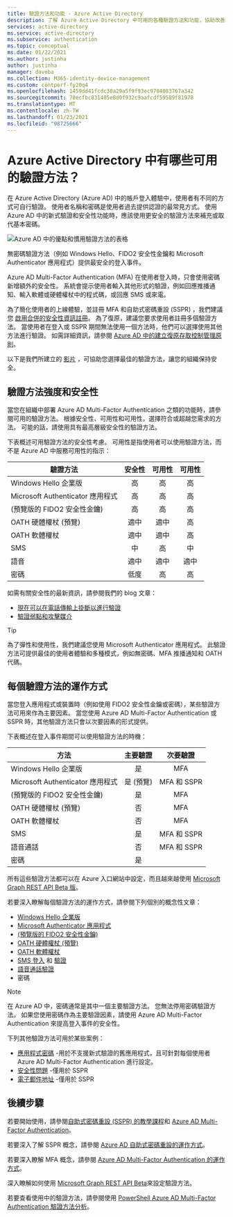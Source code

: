 ```yaml
---
title: 驗證方法和功能 - Azure Active Directory
description: 了解 Azure Active Directory 中可用的各種驗證方法和功能，協助改善和保護登入事件
services: active-directory
ms.service: active-directory
ms.subservice: authentication
ms.topic: conceptual
ms.date: 01/22/2021
ms.author: justinha
author: justinha
manager: daveba
ms.collection: M365-identity-device-management
ms.custom: contperf-fy20q4
ms.openlocfilehash: 1459dd41fcdc30a29a5f9f93ec9704083767a342
ms.sourcegitcommit: 78ecfbc831405e8d0f932c9aafcdf59589f81978
ms.translationtype: MT
ms.contentlocale: zh-TW
ms.lasthandoff: 01/23/2021
ms.locfileid: "98725666"
---
```

# <a name="what-authentication-and-verification-methods-are-available-in-azure-active-directory"></a>Azure Active Directory 中有哪些可用的驗證方法？

在 Azure Active Directory (Azure AD) 中的帳戶登入體驗中，使用者有不同的方式可自行驗證。 使用者名稱和密碼是使用者過去提供認證的最常見方式。 使用 Azure AD 中的新式驗證和安全性功能時，應該使用更安全的驗證方法來補充或取代基本密碼。

![Azure AD 中的優點和慣用驗證方法的表格](media/concept-authentication-methods/authentication-methods.png)

無密碼驗證方法（例如 Windows Hello、FIDO2 安全性金鑰和 Microsoft Authenticator 應用程式）提供最安全的登入事件。

Azure AD Multi-Factor Authentication (MFA) 在使用者登入時，只會使用密碼新增額外的安全性。 系統會提示使用者輸入其他形式的驗證，例如回應推播通知、輸入軟體或硬體權杖中的程式碼，或回應 SMS 或來電。

為了簡化使用者的上線體驗，並註冊 MFA 和自助式密碼重設 (SSPR) ，我們建議您 [啟用合併的安全性資訊註冊](howto-registration-mfa-sspr-combined.md)。 為了復原，建議您要求使用者註冊多個驗證方法。 當使用者在登入或 SSPR 期間無法使用一個方法時，他們可以選擇使用其他方法進行驗證。 如需詳細資訊，請參閱 [Azure AD 中的建立復原存取控制管理原則](concept-resilient-controls.md)。

以下是我們所建立的 [影片](https://www.youtube.com/watch?v=LB2yj4HSptc&feature=youtu.be) ，可協助您選擇最佳的驗證方法，讓您的組織保持安全。

## <a name="authentication-method-strength-and-security"></a>驗證方法強度和安全性

當您在組織中部署 Azure AD Multi-Factor Authentication 之類的功能時，請參閱可用的驗證方法。 根據安全性、可用性和可用性，選擇符合或超越您需求的方法。 可能的話，請使用具有最高層級安全性的驗證方法。

下表概述可用驗證方法的安全性考慮。 可用性是指使用者可以使用驗證方法，而不是 Azure AD 中服務可用性的指示：

| 驗證方法          | 安全性 | 可用性 | 可用性 |
|--------------------------------|:--------:|:---------:|:------------:|
| Windows Hello 企業版     | 高     | 高      | 高         |
| Microsoft Authenticator 應用程式    | 高     | 高      | 高         |
|  (預覽版的 FIDO2 安全性金鑰)    | 高     | 高      | 高         |
| OATH 硬體權杖 (預覽) | 適中   | 適中    | 高         |
| OATH 軟體權杖           | 適中   | 適中    | 高         |
| SMS                            | 中   | 高      | 中       |
| 語音                          | 適中   | 適中    | 適中       |
| 密碼                       | 低度      | 高      | 高         |

如需有關安全性的最新資訊，請參閱我們的 blog 文章：

- [現在可以在電話傳輸上掛斷以進行驗證](https://techcommunity.microsoft.com/t5/azure-active-directory-identity/it-s-time-to-hang-up-on-phone-transports-for-authentication/ba-p/1751752)
- [驗證弱點和攻擊媒介](https://techcommunity.microsoft.com/t5/azure-active-directory-identity/all-your-creds-are-belong-to-us/ba-p/855124)

> [!TIP]
> 為了彈性和使用性，我們建議您使用 Microsoft Authenticator 應用程式。 此驗證方法可提供最佳的使用者體驗和多種模式，例如無密碼、MFA 推播通知和 OATH 代碼。

## <a name="how-each-authentication-method-works"></a>每個驗證方法的運作方式

當您登入應用程式或裝置時（例如使用 FIDO2 安全性金鑰或密碼），某些驗證方法可用來作為主要因素。 當您使用 Azure AD Multi-Factor Authentication 或 SSPR 時，其他驗證方法只會以次要因素的形式提供。

下表概述在登入事件期間可以使用驗證方法的時機：

| 方法                         | 主要驗證 | 次要驗證  |
|--------------------------------|:----------------------:|:-------------------------:|
| Windows Hello 企業版     | 是                    | MFA                       |
| Microsoft Authenticator 應用程式    | 是 (預覽)          | MFA 和 SSPR              |
|  (預覽版的 FIDO2 安全性金鑰)    | 是                    | MFA                       |
| OATH 硬體權杖 (預覽) | 否                     | MFA                       |
| OATH 軟體權杖           | 否                     | MFA                       |
| SMS                            | 是                    | MFA 和 SSPR              |
| 語音通話                     | 否                     | MFA 和 SSPR              |
| 密碼                       | 是                    |                           |

所有這些驗證方法都可以在 Azure 入口網站中設定，而且越來越使用 [Microsoft Graph REST API Beta 版](/graph/api/resources/authenticationmethods-overview?view=graph-rest-beta)。

若要深入瞭解每個驗證方法的運作方式，請參閱下列個別的概念性文章：

* [Windows Hello 企業版](/windows/security/identity-protection/hello-for-business/hello-overview)
* [Microsoft Authenticator 應用程式](concept-authentication-authenticator-app.md)
* [ (預覽版的 FIDO2 安全性金鑰) ](concept-authentication-passwordless.md#fido2-security-keys)
* [OATH 硬體權杖 (預覽)](concept-authentication-oath-tokens.md#oath-hardware-tokens-preview)
* [OATH 軟體權杖](concept-authentication-oath-tokens.md#oath-software-tokens)
* [SMS 登入](howto-authentication-sms-signin.md) 和 [驗證](concept-authentication-phone-options.md#mobile-phone-verification)
* [語音通話驗證](concept-authentication-phone-options.md)
* 密碼

> [!NOTE]
> 在 Azure AD 中，密碼通常是其中一個主要驗證方法。 您無法停用密碼驗證方法。 如果您使用密碼作為主要驗證因素，請使用 Azure AD Multi-Factor Authentication 來提高登入事件的安全性。

下列其他驗證方法可用於某些案例：

* [應用程式密碼](howto-mfa-app-passwords.md) -用於不支援新式驗證的舊應用程式，且可針對每個使用者 Azure AD Multi-Factor Authentication 進行設定。
* [安全性問題](concept-authentication-security-questions.md) -僅用於 SSPR
* [電子郵件地址](concept-sspr-howitworks.md#authentication-methods) -僅用於 SSPR

## <a name="next-steps"></a>後續步驟

若要開始使用，請參閱[自助式密碼重設 (SSPR) 的教學課程][tutorial-sspr]和 [Azure AD Multi-Factor Authentication][tutorial-azure-mfa]。

若要深入了解 SSPR 概念，請參閱 [Azure AD 自助式密碼重設的運作方式][concept-sspr]。

若要深入瞭解 MFA 概念，請參閱 [Azure AD Multi-Factor Authentication 的運作方式][concept-mfa]。

深入瞭解如何使用 [Microsoft Graph REST API Beta](/graph/api/resources/authenticationmethods-overview?view=graph-rest-beta)來設定驗證方法。

若要查看使用中的驗證方法，請參閱使用 [PowerShell Azure AD Multi-Factor Authentication 驗證方法分析](/samples/azure-samples/azure-mfa-authentication-method-analysis/azure-mfa-authentication-method-analysis/)。

<!-- INTERNAL LINKS -->
[tutorial-sspr]: tutorial-enable-sspr.md
[tutorial-azure-mfa]: tutorial-enable-azure-mfa.md
[concept-sspr]: concept-sspr-howitworks.md
[concept-mfa]: concept-mfa-howitworks.md
